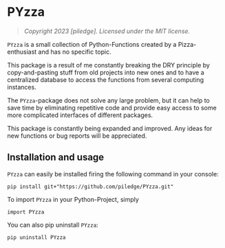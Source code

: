 # PYzza

> *Copyright 2023 [piledge]. Licensed under the MIT license.*

`PYzza` is a small collection of Python-Functions created by a Pizza-enthusiast and has no specific topic.

This package is a result of me constantly breaking the DRY principle by copy-and-pasting stuff from old projects into new ones and to have a centralized database to access the functions from several computing instances.

The `PYzza`-package does not solve any large problem, but it can help to save time by eliminating repetitive code and provide easy access to some more complicated interfaces of different packages.

This package is constantly being expanded and improved. Any ideas for new functions or bug reports will be appreciated.


Installation and usage
-----------------------

`PYzza` can easily be installed firing the following command in your console:

    pip install git+"https://github.com/piledge/PYzza.git"


To import `PYzza` in your Python-Project, simply

    import PYzza


You can also pip uninstall `PYzza`:

    pip uninstall PYzza
